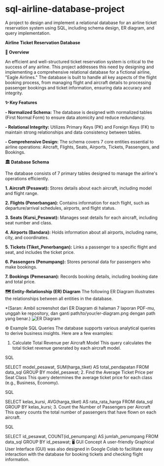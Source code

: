 # sql-airline-database-project
A project to design and implement a relational database for an airline ticket reservation system using SQL, including schema design, ER diagram, and query implementation. 


**Airline Ticket Reservation Database**

**📖 Overview**

An efficient and well-structured ticket reservation system is critical to the success of any airline. This project addresses this need by designing and implementing a comprehensive relational database for a fictional airline, "Eagle Airlines." The database is built to handle all key aspects of the flight booking process, from managing flight and aircraft details to processing passenger bookings and ticket information, ensuring data accuracy and integrity. 


**✨ Key Features**

**- Normalized Schema:** The database is designed with normalized tables (First Normal Form) to ensure data atomicity and reduce redundancy. 

**- Relational Integrity:** Utilizes Primary Keys (PK) and Foreign Keys (FK) to maintain strong relationships and data consistency between tables. 

**- Comprehensive Design:** The schema covers 7 core entities essential to airline operations: Aircraft, Flights, Seats, Airports, Tickets, Passengers, and Bookings. 



**🏛️ Database Schema**

The database consists of 7 primary tables designed to manage the airline's operations efficiently. 

**1. Aircraft (Pesawat):** Stores details about each aircraft, including model and flight range. 

**2. Flights (Penerbangan):** Contains information for each flight, such as departure/arrival schedules, airports, and flight status. 

**3. Seats (Kursi_Pesawat):** Manages seat details for each aircraft, including seat number and class. 

**4. Airports (Bandara):** Holds information about all airports, including name, city, and coordinates. 

**5. Tickets (Tiket_Penerbangan):** Links a passenger to a specific flight and seat, and includes the ticket price. 

**6. Passengers (Penumpang):** Stores personal data for passengers who make bookings. 

**7. Bookings (Pemesanan):** Records booking details, including booking date and total price. 


**🗺️ Entity-Relationship (ER) Diagram**
The following ER Diagram illustrates the relationships between all entities in the database.

*(Saran: Ambil screenshot dari ER Diagram di halaman 7 laporan PDF-mu, unggah ke repository, dan ganti path/to/your/er-diagram.png dengan path yang benar.)
![ER Diagram](path/to/your/er-diagram.png)

⚙️ Example SQL Queries
The database supports various analytical queries to derive business insights. Here are a few examples:

1. Calculate Total Revenue per Aircraft Model
This query calculates the total ticket revenue generated by each aircraft model. 


SQL

SELECT
  model_pesawat,
  SUM(harga_tiket) AS total_pendapatan
FROM data_sql
GROUP BY
  model_pesawat;
2. Find the Average Ticket Price per Seat Class
This query determines the average ticket price for each class (e.g., Business, Economy). 


SQL

SELECT
  kelas_kursi,
  AVG(harga_tiket) AS rata_rata_harga
FROM data_sql
GROUP BY
  kelas_kursi;
3. Count the Number of Passengers per Aircraft
This query counts the total number of passengers that have flown on each aircraft. 


SQL

SELECT
  id_pesawat,
  COUNT(id_penumpang) AS jumlah_penumpang
FROM data_sql
GROUP BY
  id_pesawat;
🖥️ GUI Concept
A user-friendly Graphical User Interface (GUI) was also designed in Google Colab to facilitate easy interaction with the database for booking tickets and checking flight information.

